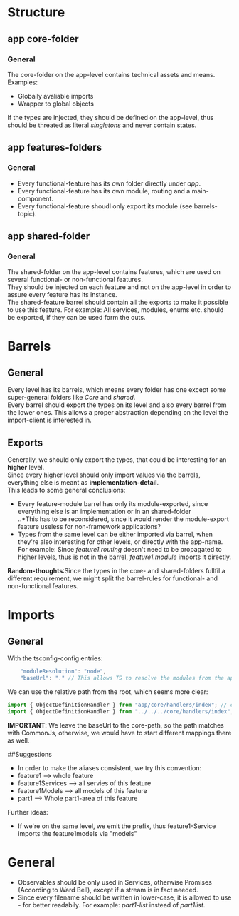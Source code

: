# Structure
## app core-folder
### General
The core-folder on the app-level contains technical assets and means. Examples: <br />
+ Globally avaliable imports
+ Wrapper to global objects

If the types are injected, they should be defined on the app-level, thus should be threated as literal *singletons* and never contain states.

## app features-folders
### General
+ Every functional-feature has its own folder directly under *app*.
+ Every functional-feature has its own module, routing and a main-component.
+ Every functional-feature shoudl only export its module (see barrels-topic).

## app shared-folder
### General
The shared-folder on the app-level contains features, which are used on several functional- or non-functional features. <br />
They should be injected on each feature and not on the app-level in order to assure every feature has its instance. <br />
The shared-feature barrel should contain all the exports to make it possible to use this feature. For example: All services, modules, enums etc. should be exported, if they can be used form the outs. <br />


# Barrels
## General
Every level has its barrels, which means every folder has one except some super-general folders like *Core* and *shared*. <br/>
Every barrel should export the types on its level and also every barrel from the lower ones. This allows a proper abstraction depending on the level the import-client is interested in.

## Exports
Generally, we should only export the types, that could be interesting for an **higher** level. <br/>
Since every higher level should only import values via the barrels, everything else is meant as __implementation-detail__. <br />
This leads to some general conclusions:
+ Every feature-module barrel has only its module-exported, since everything else is an implementation or in an shared-folder <br/>
..*This has to be reconsidered, since it would render the module-export feature useless for non-framework applications?
+ Types from the same level can be either imported via barrel, when they're also interesting for other levels, or directly with the app-name. For example: Since *feature1.routing* doesn't need to be propagated to higher levels, thus is not in the barrel, *feature1.module* imports it directly.

__Random-thoughts__:Since the types in the core- and shared-folders fullfil a different requirement, we might split the barrel-rules for functional- and non-functional features.


# Imports
## General
With the tsconfig-config entries:
```javascript
    "moduleResolution": "node",
    "baseUrl": "." // This allows TS to resolve the modules from the app-path instead of relative to the current file
```
We can use the relative path from the root, which seems more clear:
```javascript
import { ObjectDefinitionHandler } from "app/core/handlers/index"; // cool
import { ObjectDefinitionHandler } from "../../../core/handlers/index"; // ugly
```
__IMPORTANT__: We leave the baseUrl to the core-path, so the path matches with CommonJs, otherwise, we would have to start different mappings there as well.


##Suggestions
+ In order to make the aliases consistent, we try this convention: <br/>
+ feature1 --> whole feature
+ feature1Services --> all servies of this feature
+ feature1Models --> all models of this feature
+ part1 --> Whole part1-area of this feature

Further ideas: <br />
+ If we're on the same level, we emit the prefix, thus feature1-Service imports the feature1models via "models"

# General
+ Observables should be only used in Services, otherwise Promises (According to Ward Bell), except if a stream is in fact needed.
+ Since every filename should be written in lower-case, it is allowed to use - for better readabily. For example: *part1-list* instead of *part1list*.

